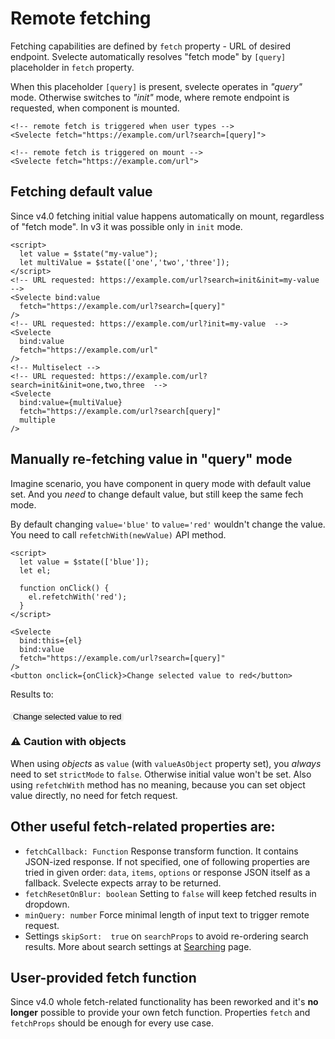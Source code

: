 <script>
  import Svelecte from "$lib/Svelecte.svelte";
  import { dataset } from '../data.js';

  let parentValue = null;
  let value;

  let refetchValue = 'blue';
  let refetcher;

  function onClick() {
    refetcher.refetchWith('red');
  }

  let parentOptions = [
    { id: 'colors', text: 'Colors'},
    { id: 'countries', text: 'Countries' },
    { id: 'countryGroups', text: 'Country Groups' },
  ];

  $: childPlaceholder = parentValue? 'Now you can start searching' : 'Pick parent first';
</script>

# Remote fetching

Fetching capabilities are defined by `fetch` property - URL of desired endpoint. Svelecte automatically
resolves "fetch mode" by `[query]` placeholder in `fetch` property.

When this placeholder `[query]` is present, svelecte operates in _"query"_ mode. Otherwise  switches to _"init"_ mode,
where remote endpoint is requested, when component is mounted.

```svelte
<!-- remote fetch is triggered when user types -->
<Svelecte fetch="https://example.com/url?search=[query]">

<!-- remote fetch is triggered on mount -->
<Svelecte fetch="https://example.com/url">
```

## Fetching default value

Since v4.0 fetching initial value happens automatically on mount, regardless of "fetch mode". In v3 it was possible only
in `init` mode.

```svelte
<script>
  let value = $state("my-value");
  let multiValue = $state(['one','two','three']);
</script>
<!-- URL requested: https://example.com/url?search=init&init=my-value  -->
<Svelecte bind:value
  fetch="https://example.com/url?search=[query]"
/>
<!-- URL requested: https://example.com/url?init=my-value  -->
<Svelecte
  bind:value
  fetch="https://example.com/url"
/>
<!-- Multiselect -->
<!-- URL requested: https://example.com/url?search=init&init=one,two,three  -->
<Svelecte
  bind:value={multiValue}
  fetch="https://example.com/url?search[query]"
  multiple
/>
```

## Manually re-fetching value in "query" mode

Imagine scenario, you have component in query mode with default value set. And you _need_ to change default value, but
still keep the same fech mode.

By default changing `value='blue'` to `value='red'` wouldn't change the value. You need to call `refetchWith(newValue)` API method.

```svelte
<script>
  let value = $state(['blue']);
  let el;

  function onClick() {
    el.refetchWith('red');
  }
</script>

<Svelecte
  bind:this={el}
  bind:value
  fetch="https://example.com/url?search=[query]"
/>
<button onclick={onClick}>Change selected value to red</button>
```

Results to:


<Svelecte
  bind:this={refetcher}
  bind:value={refetchValue}
  fetch="/api/colors?query=[query]"
/>
<button onclick={onClick} style="border: 1px solid var(--vp-c-text-1); padding: 0px 4px; border-radius: 4px; margin-top: 6px">Change selected value to red</button>

### ⚠️ Caution with objects

When using _objects_ as `value` (with `valueAsObject` property set), you *always* need to set `strictMode` to `false`.
Otherwise initial value won't be set. Also using `refetchWith` method has no meaning, because you can set object value
directly, no need for fetch request.

## Other useful fetch-related properties are:

- `fetchCallback: Function` Response transform function. It contains JSON-ized response. If not specified, one of following properties are tried in given order: `data`, `items`, `options` or response JSON itself as a fallback. Svelecte expects array to be returned.
- `fetchResetOnBlur: boolean` Setting to `false` will keep fetched results in dropdown.
- `minQuery: number` Force minimal length of input text to trigger remote request.
- Settings `skipSort:  true` on `searchProps` to avoid re-ordering search results. More about search settings at [Searching](/searching) page.


## User-provided fetch function

Since v4.0 whole fetch-related functionality has been reworked and it's **no longer** possible to provide your own
fetch function. Properties `fetch` and `fetchProps` should be enough for every use case.


